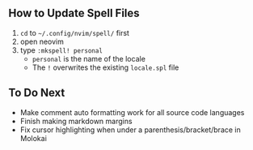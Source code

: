 
How to Update Spell Files
-------------------------

1.  `cd` to `~/.config/nvim/spell/` first
2.  open neovim
3.  type `:mkspell! personal`
    + `personal` is the name of the locale
    + The `!` overwrites the existing `locale.spl` file


To Do Next
----------

- Make comment auto formatting work for all source code languages
- Finish making markdown margins
- Fix cursor highlighting when under a parenthesis/bracket/brace in Molokai

